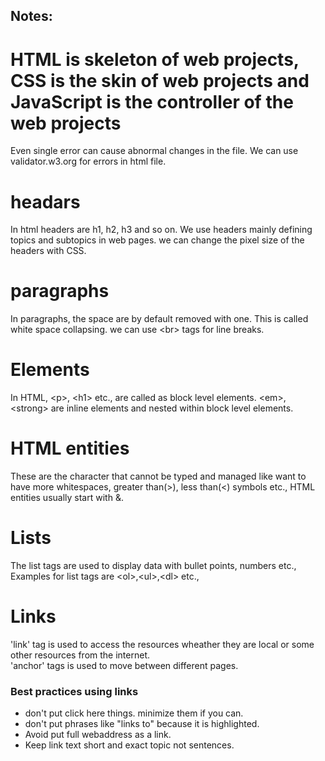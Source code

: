 ## Notes:
# HTML is skeleton of web projects, CSS is the skin of web projects and JavaScript is the controller of the web projects
Even single error can cause abnormal changes in the file.
We can use validator.w3.org for errors in html file.

# headars
In html headers are h1, h2, h3 and so on. We use headers mainly defining topics and subtopics in web pages. we can change the pixel size of the headers with CSS.

# paragraphs
In paragraphs, the space are by default removed with one. This is called white space collapsing. we can use &lt;br&gt; tags for line breaks.

# Elements
In HTML, &lt;p&gt;, &lt;h1&gt; etc., are called as block level elements. &lt;em&gt;, &lt;strong&gt; are inline elements and nested within block level elements.

# HTML entities
These are the character that cannot be typed and managed like want to have more whitespaces, greater than(&gt;), less than(&lt;) symbols etc., HTML entities usually start with &.

# Lists
The list tags are used to display data with bullet points, numbers etc., Examples for list tags are &lt;ol&gt;,&lt;ul&gt;,&lt;dl&gt; etc., 

# Links
'link' tag is used to access the resources wheather they are local or some other resources from the internet.<br>
'anchor' tags is used to move between different pages. <br>
### Best practices using links
<ul>
<li> don't put click here things. minimize them if you can.</li>
<li> don't put phrases like "links to" because it is highlighted.</li>
<li> Avoid put full webaddress as a link.</li>
<li> Keep link text short and exact topic not sentences.</li>
</ul>

